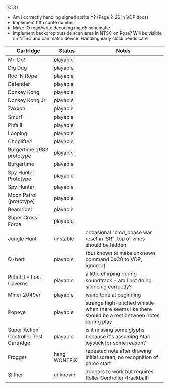 TODO
* Am I correctly handling signed sprite Y?  (Page 2-26 in VDP docs)
* Implement fifth sprite number 
* Make IO read/write decoding match schematic
* Implement backdrop outside scan area in NTSC on Rosa?  Will be visible on NTSC and can match device.  Handling early clock needs care

| Cartridge | Status | Notes |
| --------- | ------ | ----- |
| Mr. Do! | playable | |
| Dig Dug | playable | |
| Roc 'N Rope | playable | |
| Defender | playable | |
| Donkey Kong | playable | |
| Donkey Kong Jr. | playable | |
| Zaxxon | playable | |
| Smurf | playable | |
| Pitfall! | playable | |
| Looping | playable | |
| Choplifter! | playable | |
| Burgertime 1983 prototype | playable | |
| Burgertime | playable | |
| Spy Hunter Prototype | playable | |
| Spy Hunter | playable | |
| Moon Patrol (prototype) | playable | |
| Beamrider | playable | |
| Super Cross Force | playable | |
| Jungle Hunt | unstable | occasional "cmd_phase was reset in ISR".  top of vines should be hidden |
| Q-bert | playable | (but known to make unknown command 0xC0 to VDP, ignored) |
| Pitfall II - Lost Caverns | playable | a little chirping during soundtrack - am I not doing silencing correctly? |
| Miner 2049er | playable | weird tone at beginning |
| Popeye | playable | strange high-pitched whistle when there seems like there should be a rest between notes during play |
| Super Action Controller Test Cartridge | playable | is it missing some glyphs because it's assuming Atari joystick for some reason? |
| Frogger | hang WONTFIX | repeated note after drawing initial screen, no recognition of game start |
| Slither | unknown | appears to work but requires Roller Controller (trackball) |

